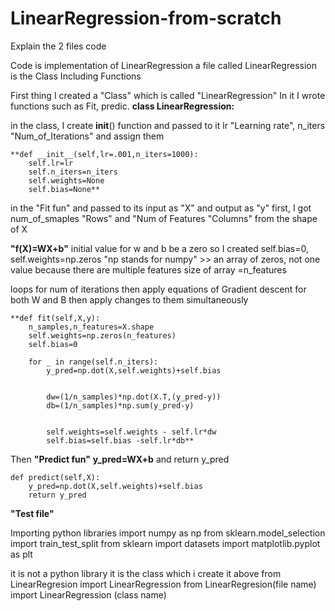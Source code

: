 # LinearRegression-from-scratch
Explain the 2 files code

Code is implementation of LinearRegression 
a file called LinearRegression is the Class Including Functions


First thing I created a "Class" which is called "LinearRegression" In it I wrote functions such as Fit, predic.
**class LinearRegression:**

in the class, I create __init__() function and passed to it lr "Learning rate", n_iters "Num_of_Iterations" and assign them

    **def __init__(self,lr=.001,n_iters=1000):
        self.lr=lr
        self.n_iters=n_iters
        self.weights=None
        self.bias=None**



in the "Fit fun" and passed to its input as "X" and output as "y" 
first, I got num_of_smaples "Rows" and "Num of Features "Columns" from the shape of X

**"f(X)=WX+b"**
initial value for w and b be a zero so I created self.bias=0, self.weights=np.zeros "np stands for numpy" >>
an array of zeros, not one value because there are multiple features size of array =n_features

loops for  num of iterations then apply equations of Gradient descent for both W and  B
then apply changes to them simultaneously 






    **def fit(self,X,y):
        n_samples,n_features=X.shape
        self.weights=np.zeros(n_features)
        self.bias=0

        for _ in range(self.n_iters):
            y_pred=np.dot(X,self.weights)+self.bias


            dw=(1/n_samples)*np.dot(X.T,(y_pred-y))
            db=(1/n_samples)*np.sum(y_pred-y)


            self.weights=self.weights - self.lr*dw
            self.bias=self.bias -self.lr*db**




Then **"Predict fun"**
**y_pred=WX+b**
and return y_pred


    def predict(self,X):
        y_pred=np.dot(X,self.weights)+self.bias
        return y_pred



**"Test file"**

Importing python libraries 
import numpy as np
from sklearn.model_selection import train_test_split
from sklearn import datasets
import matplotlib.pyplot as plt

it is not a python library it is the class which i create it above 
from LinearRegresion import LinearRegression
from LinearRegresion(file name) import LinearRegression (class name)






